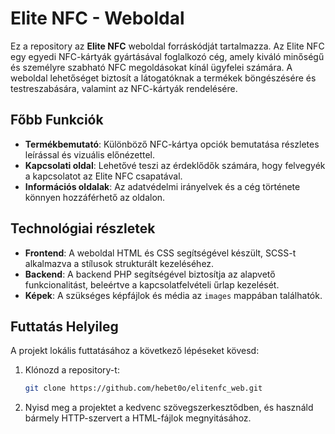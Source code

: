# Elite NFC - Weboldal

Ez a repository az **Elite NFC** weboldal forráskódját tartalmazza. Az Elite NFC egy egyedi NFC-kártyák gyártásával foglalkozó cég, amely kiváló minőségű és személyre szabható NFC megoldásokat kínál ügyfelei számára. A weboldal lehetőséget biztosít a látogatóknak a termékek böngészésére és testreszabására, valamint az NFC-kártyák rendelésére.

## Főbb Funkciók

- **Termékbemutató**: Különböző NFC-kártya opciók bemutatása részletes leírással és vizuális előnézettel.
- **Kapcsolati oldal**: Lehetővé teszi az érdeklődők számára, hogy felvegyék a kapcsolatot az Elite NFC csapatával.
- **Információs oldalak**: Az adatvédelmi irányelvek és a cég története könnyen hozzáférhető az oldalon.
  
## Technológiai részletek

- **Frontend**: A weboldal HTML és CSS segítségével készült, SCSS-t alkalmazva a stílusok strukturált kezeléséhez.
- **Backend**: A backend PHP segítségével biztosítja az alapvető funkcionalitást, beleértve a kapcsolatfelvételi űrlap kezelését.
- **Képek**: A szükséges képfájlok és média az `images` mappában találhatók.

## Futtatás Helyileg

A projekt lokális futtatásához a következő lépéseket kövesd:

1. Klónozd a repository-t:
   ```bash
   git clone https://github.com/hebet0o/elitenfc_web.git
2. Nyisd meg a projektet a kedvenc szövegszerkesztődben, és használd bármely HTTP-szervert a HTML-fájlok megnyitásához.
